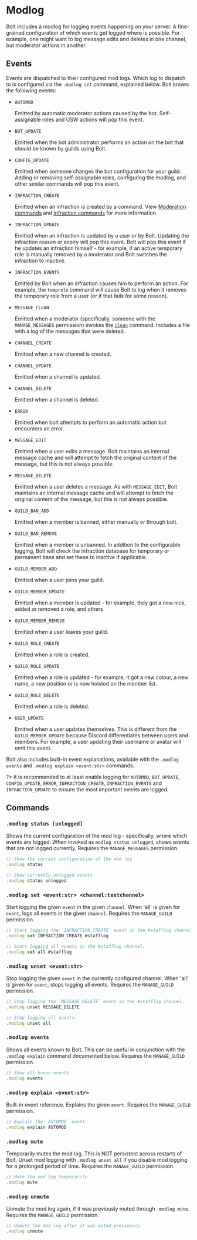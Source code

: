 # Modlog
Bolt includes a modlog for logging events happening on your server.
A fine-grained configuration of which events get logged where is possible.
For example, one might want to log message edits and deletes in one channel, but moderator actions in another.

## Events
Events are dispatched to their configured mod logs.
Which log to dispatch to is configured via the `.modlog set` command, explained below.
Bolt knows the following events:
- `AUTOMOD`

  Emitted by automatic moderator actions caused by the bot.
  Self-assignable roles and USW actions will pop this event.

- `BOT_UPDATE`

  Emitted when the bot administrator performs an action on the bot
  that should be known by guilds using Bolt.

- `CONFIG_UPDATE`

  Emitted when someone changes the bot configuration for your guild.
  Adding or removing self-assignable roles, configuring the modlog, and
  other similar commands will pop this event.

- `INFRACTION_CREATE`

  Emitted when an infraction is created by a command.
  View [Moderation commands](cogs/moderation) and [Infraction commands](cogs/infractions)
  for more information.

- `INFRACTION_UPDATE`

  Emitted when an infraction is updated by a user or by Bolt.
  Updating the infraction reason or expiry will pop this event.
  Bolt will pop this event if he updates an infraction himself -
  for example, if an active temporary role is manually removed by a moderator
  and Bolt switches the infraction to inactive.

- `INFRACTION_EVENTS`

  Emitted by Bolt when an infraction causes him to perform an action.
  For example, the `temprole` command will cause Bolt to log when it
  removes the temporary role from a user (or if that fails for some reason).

- `MESSAGE_CLEAN`

  Emitted when a moderator (specifically, someone with the `MANAGE_MESSAGES` permission)
  invokes the [`clean`](cogs/moderation#clean) command. Includes a file with a log of the
  messages that were deleted.

- `CHANNEL_CREATE`

  Emitted when a new channel is created.

- `CHANNEL_UPDATE`

  Emitted when a channel is updated.

- `CHANNEL_DELETE`

  Emitted when a channel is deleted.

- `ERROR`

  Emitted when bolt attempts to perform an automatic action but encounters an error.

- `MESSAGE_EDIT`

  Emitted when a user edits a message. Bolt maintains an internal message
  cache and will attempt to fetch the original content of the message,
  but this is not always possible.

- `MESSAGE_DELETE`

  Emitted when a user deletes a message. As with `MESSAGE_EDIT`,
  Bolt maintains an internal message cache and will attempt to
  fetch the original content of the message, but this is not always possible.

- `GUILD_BAN_ADD`

  Emitted when a member is banned, either manually or through bolt.

- `GUILD_BAN_REMOVE`

  Emitted when a member is unbanned. In addition to the configurable logging,
  Bolt will check the infraction database for temporary or permanent bans
  and set these to inactive if applicable.

- `GUILD_MEMBER_ADD`

  Emitted when a user joins your guild.

- `GUILD_MEMBER_UPDATE`

  Emitted when a member is updated - for example, they got a new nick,
  added or removed a role, and others

- `GUILD_MEMBER_REMOVE`

  Emitted when a user leaves your guild.

- `GUILD_ROLE_CREATE`

  Emitted when a role is created.

- `GUILD_ROLE_UPDATE`

  Emitted when a role is updated - for example, it got a new colour,
  a new name, a new position or is now hoisted on the member list.

- `GUILD_ROLE_DELETE`

  Emitted when a role is deleted.

- `USER_UPDATE`

  Emitted when a user updates themselves. This is different from
  the `GUILD_MEMBER_UPDATE` because Discord differentiates between
  users and members. For example, a user updating their username or
  avatar will emit this event.

Bolt also includes built-in event explanations, available
with the `.modlog events` and `.modlog explain <event:str>` commands.

?> It is recommended to at least enable logging for `AUTOMOD`, `BOT_UPDATE`,
`CONFIG_UPDATE`, `ERROR`, `INFRACTION_CREATE`, `INFRACTION_EVENTS` and `INFRACTION_UPDATE`
to ensure the most important events are logged.


## Commands
### `.modlog status [unlogged]`
Shows the current configuration of the mod log - specifically, where which events are logged.
When invoked as `modlog status unlogged`, shows events that are not logged currently.
Requires the `MANAGE_MESSAGES` permission.
```js
// Show the current configuration of the mod log
.modlog status

// Show currently unlogged events
.modlog status unlogged
```

### `.modlog set <event:str> <channel:textchannel>`
Start logging the given `event` in the given `channel`.
When 'all' is given for `event`, logs all events in the given `channel`.
Requires the `MANAGE_GUILD` permission.
```js
// Start logging the `INFRACTION_CREATE` event in the #stafflog channel.
.modlog set INFRACTION_CREATE #stafflog

// Start logging all events in the #stafflog channel.
.modlog set all #stafflog
```

### `.modlog unset <event:str>`
Stop logging the given `event` in the currently configured channel.
When 'all' is given for `event`, stops logging all events.
Requires the `MANAGE_GUILD` permission.
```js
// Stop logging the `MESSAGE_DELETE` event in the #stafflog channel.
.modlog unset MESSAGE_DELETE

// Stop logging all events.
.modlog unset all
```

### `.modlog events`
Shows all events known to Bolt.
This can be useful in conjunction with the `.modlog explain` command documented below.
Requires the `MANAGE_GUILD` permission.
```js
// Show all known events.
.modlog events
```

### `.modlog explain <event:str>`
Built-in event reference. Explains the given `event`.
Requires the `MANAGE_GUILD` permission.
```js
// Explain the `AUTOMOD` event.
.modlog explain AUTOMOD
```

### `.modlog mute`
Temporarily mutes the mod log.
This is NOT persistent across restarts of Bolt.
Unset mod logging with `.modlog unset all` if you disable mod logging for a prolonged period of time.
Requires the `MANAGE_GUILD` permission.
```js
// Mute the mod log temporarily.
.modlog mute
```

### `.modlog unmute`
Unmute the mod log again, if it was previously muted through `.modlog mute`.
Requires the `MANAGE_GUILD` permission.
```js
// Unmute the mod log after it was muted previously.
.modlog unmute
```
